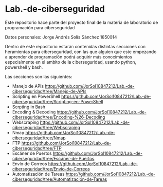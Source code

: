 # Lab.-de-ciberseguridad
Este repositorio hace parte del proyecto final de la materia de laboratorio de programación para ciberseguridad

Datos personales:
  Jorge Andrés Solís Sánchez
  1850014

Dentro de este repositorio estarán contenidas distintas secciones con heramientas para ciberseguridad, con las que alguien que este empezando a aprender de programación podrá adquirir más conocimientos especialmente en el ambito de la ciberseguridad, usando python, powershell y bash.

Las secciones son las siguientes:
  - Manejo de APIs https://github.com/JorSol10847212/Lab.-de-ciberseguridad/tree/Manejo-de-APIs
  - Scripting en PowerShell https://github.com/JorSol10847212/Lab.-de-ciberseguridad/tree/Scripting-en-PowerShell
  - Scrpting in Bash
  - Encoding & Decoding https://github.com/JorSol10847212/Lab.-de-ciberseguridad/tree/Encoding-%26-Decoding
  - Webscraping https://github.com/JorSol10847212/Lab.-de-ciberseguridad/tree/Webscraping
  - Nmap https://github.com/JorSol10847212/Lab.-de-ciberseguridad/tree/Nmap
  - FTP https://github.com/JorSol10847212/Lab.-de-ciberseguridad/tree/FTP
  - Escáner de Puertos https://github.com/JorSol10847212/Lab.-de-ciberseguridad/tree/Escáner-de-Puertos
  - Envío de Correos https://github.com/JorSol10847212/Lab.-de-ciberseguridad/tree/Envio-de-Correos
  - Automatización de Tareas https://github.com/JorSol10847212/Lab.-de-ciberseguridad/tree/Automatización-de-Tareas
